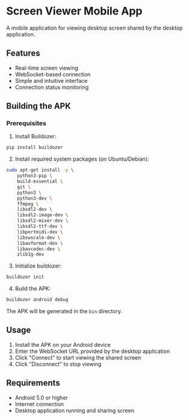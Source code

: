 # Screen Viewer Mobile App

A mobile application for viewing desktop screen shared by the desktop application.

## Features
- Real-time screen viewing
- WebSocket-based connection
- Simple and intuitive interface
- Connection status monitoring

## Building the APK

### Prerequisites
1. Install Buildozer:
```bash
pip install buildozer
```

2. Install required system packages (on Ubuntu/Debian):
```bash
sudo apt-get install -y \
    python3-pip \
    build-essential \
    git \
    python3 \
    python3-dev \
    ffmpeg \
    libsdl2-dev \
    libsdl2-image-dev \
    libsdl2-mixer-dev \
    libsdl2-ttf-dev \
    libportmidi-dev \
    libswscale-dev \
    libavformat-dev \
    libavcodec-dev \
    zlib1g-dev
```

3. Initialize buildozer:
```bash
buildozer init
```

4. Build the APK:
```bash
buildozer android debug
```

The APK will be generated in the `bin` directory.

## Usage
1. Install the APK on your Android device
2. Enter the WebSocket URL provided by the desktop application
3. Click "Connect" to start viewing the shared screen
4. Click "Disconnect" to stop viewing

## Requirements
- Android 5.0 or higher
- Internet connection
- Desktop application running and sharing screen
